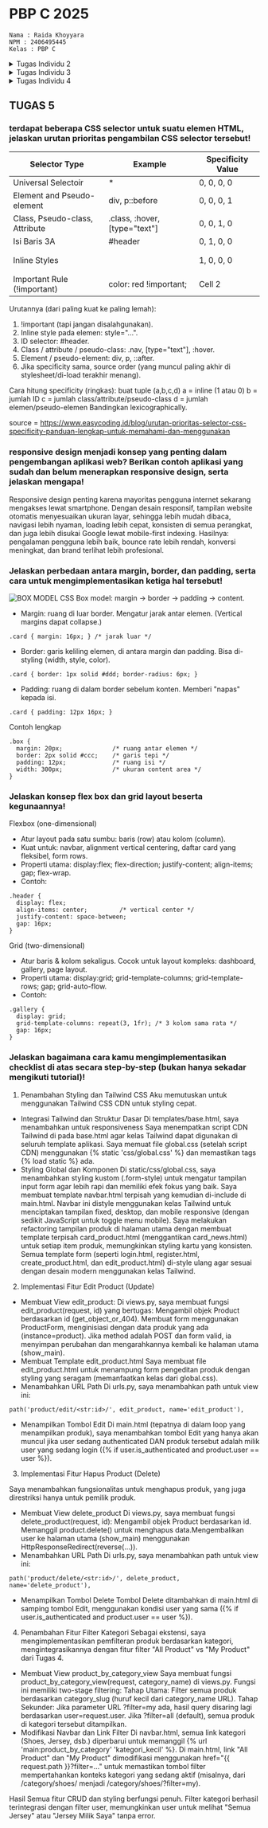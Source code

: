 # PBP C 2025
```
Nama : Raida Khoyyara
NPM : 2406495445 
Kelas : PBP C
```

<details>
<summary>Tugas Individu 2</summary>

## TUGAS 2
Aplikasi dapat diakses di: https://raida-khoyyara-soccerest.pbp.cs.ui.ac.id/ 

### Jelaskan bagaimana cara kamu mengimplementasikan checklist di atas secara step-by-step (bukan hanya sekadar mengikuti tutorial).
1. Membuat folder proyek dan inisialisasi Git
Pertama saya membuat folder dulu untuk proyek ini dan langsung  diinisialisasi ke Git.
```
mkdir soccerest
cd soccerest
git init
```

2. Membuat dan mengaktifkan Virtual Environment
Supaya package-package nggak bentrok sama proyek lain, saya membuat virtual environment lalu diaktifin.
```
python -m venv env
env\Scripts\activate
```

3. Menginstal dependencies dan membuat proyek Django
Saya menginstall dulu semua kebutuhan dari requirements.txt, terus bikin proyek Django baru dengan nama soccerest.
```
pip install -r requirements.txt
django-admin startproject soccerest .
```

4. Membuat aplikasi main
Setelah itu saya membuat aplikasi baru namanya main, lalu ditambahin ke INSTALLED_APPS di settings.py.
```
python manage.py startapp main
```

5. Membuat model Product
Di file models.py aplikasi main, saya membuat model Product dengan atribut:
name (CharField)
price (IntegerField)
description (TextField)
thumbnail (URLField)
category (CharField)
is_featured (BooleanField)

6. Migrasi database
Supaya modelnya tersimpan ke database, saya menajlankan perintah ini:
```
python manage.py makemigrations
python manage.py migrate
```

7. Mengedit views.py dan routing di urls.py
Sya membuat fungsi di views.py buat nampilin nama aplikasi plus nama, NPM, dan kelas. Terus routing di urls.py biar bisa diakses lewat browser.

8. Testing secara lokal
Saya test dulu secara lokal untuk memastikan aplikasi bisa berjalan dengan benar.
```
python manage.py runserver
```
Kemudian saya membuka http://127.0.0.1:8000/ untuk mengecek apakah main.html sudah tampil.

9. Deployment ke PWS
Terakhir, Saya melakukan deployment ke PWS. Sebelum itu, saya menambahkan domain PWS ke ALLOWED_HOSTS pada settings.py. Setelah itu, proyeknya dipush ke repository GitHub yang terhubung dengan PWS agar aplikasi bisa diakses secara online.

## Buatlah bagan yang berisi request client ke web aplikasi berbasis Django beserta responnya dan jelaskan pada bagan tersebut kaitan antara urls.py, views.py, models.py, dan berkas html.
link bagan: https://drive.google.com/file/d/1k8htoqWfiT6n4lfWice-SIryXT5wU8v3/view?usp=sharing 
Pertama, ketika user mengakses aplikasi lewat browser, request itu masuk ke urls.py di level project.
Di sini, Django ngecek dulu apakah URL yang diminta sesuai dengan pola yang sudah kita definisikan. Kalau tidak sesuai, Django langsung balikin Error 404 – Page Not Found.

Kalau sesuai, request diteruskan ke urls.py di level aplikasi. Dari sini, Django tahu view mana yang harus dijalankan.

Selanjutnya masuk ke views.py, yang berfungsi sebagai otak logika aplikasi. Kalau view ini butuh data, dia akan memanggil models.py, yang jadi jembatan ke database lewat ORM.

Database akan ngasih balik data ke models, lalu diteruskan lagi ke views.
Di views, data itu dibungkus dalam bentuk context dan dikirim ke templates (HTML).

Templates ini kemudian dirender jadi halaman HTML final, dan akhirnya dikembalikan lagi ke client, sehingga user bisa lihat hasilnya di browser.

Tambahan, ada juga settings.py yang sebenarnya nggak dilewati langsung oleh request, tapi penting karena ngatur konfigurasi seperti database, template, dan apps yang aktif.

## Jelaskan peran settings.py dalam proyek Django!
settings.py berfungsi sebagai pusat pengaturan proyek Django. Semua konfigurasi penting ada di situ, mulai dari daftar aplikasi yang dipakai (INSTALLED_APPS), pengaturan database, bahasa, zona waktu, sampai konfigurasi keamanan seperti ALLOWED_HOSTS. Dengan kata lain, settings.py mengatur bagaimana proyek Django berjalan dan berinteraksi dengan lingkungan sekitarnya.

## Bagaimana cara kerja migrasi database di Django?
Migrasi pada Django merupakan mekanisme untuk memastikan struktur database selalu sesuai dengan model yang didefinisikan di models.py. Prosesnya terdiri atas dua tahap:
makemigrations – Django membuat file migrasi yang berisi instruksi perubahan database berdasarkan model yang dibuat atau diubah.
migrate – Django menjalankan instruksi tersebut agar tabel dan kolom di database benar-benar diperbarui sesuai dengan definisi model.
Dengan demikian, migrasi menjaga konsistensi antara kode program dengan database yang digunakan.

## Menurut Anda, dari semua framework yang ada, mengapa framework Django dijadikan permulaan pembelajaran pengembangan perangkat lunak?
Django dipilih sebagai permulaan karena memiliki beberapa keunggulan:

Lengkap tapi tetap sederhana: Sudah banyak fitur bawaan, seperti autentikasi, admin panel, dan ORM. Jadi kita bisa fokus ke konsep inti pengembangan.

Struktur proyek yang jelas: Django menekankan keteraturan melalui struktur folder dan file yang konsisten, sehingga membantu untuk memahami alur kerja proyek.

Dokumentasi dan komunitas yang kuat: ada banyak referensi resmi dan bantuan dari komunitas kalau ketemu masalah.

## Apakah ada feedback untuk asisten dosen tutorial 1 yang telah kamu kerjakan sebelumnya
Asisten dosen sudah sangat membantu dan memudahkan saya dalam memahami alur pembuatan proyek Django dari awal(Thank you so much esp Ka Marla). Saran saya, mungkin akan lebih membantu jika ditambahkan contoh kasus error yang umum terjadi saat praktik dan cara penanganannya.
</details>

<details>
<summary>Tugas Individu 3</summary>
## TUGAS INDIVIDU 3

### Jelaskan mengapa kita memerlukan data delivery dalam pengimplementasian sebuah platform?
Data delivery penting karena platform itu kan isinya banyak komponen (frontend, backend, database, API, dll). Nah biar semuanya nyambung, kita butuh mekanisme buat nganterin data. Kalau nggak ada data delivery, nanti datanya bisa nyasar, lambat, atau malah nggak sinkron. Intinya data delivery itu kaya kurir, yang pastiin info dari satu sisi (misalnya dari database ke tampilan web/UI).

### Menurutmu, mana yang lebih baik antara XML dan JSON? Mengapa JSON lebih populer dibandingkan XML?
Keduanya memiliki kelebihan dan kekurangan masing masing
XML: detail banget, bisa simpen data kompleks + atribut, tapi verbose/banyak syntaxnya, sulit dibaca, agak berat.
JSON: simpel, ringan, gampang dibaca, dan udah nyambung sama JavaScript.

Makanya sekarang JSON jauh lebih populer. Soalnya lebih efisien buat komunikasi antar sistem, parsing lebih cepat, dan semua bahasa modern udah dukung JSON. Kalau XML lebih cocok buat dokumen yang super kompleks, tapi di web/API, JSON lebih oke.

### Jelaskan fungsi dari method is_valid() pada form Django dan mengapa kita membutuhkan method tersebut?
is_valid() itu buat ngecek input user udah sesuai aturan validasi apa belum. Kalau valid return True dan kita bisa akses datanya lewat cleaned_data. Kalau nggak return False dan error-nya bisa langsung ditampilin di form. Kenapa penting? Biar data yang masuk ke sistem tuh bener, nggak ada yang aneh-aneh (contoh: harga negatif, email kosong, atau input random untuk nyerang sistem).

### Mengapa kita membutuhkan csrf_token saat membuat form di Django? Apa yang dapat terjadi jika kita tidak menambahkan csrf_token pada form Django? Bagaimana hal tersebut dapat dimanfaatkan oleh penyerang?
csrf_token itu sejenis keamanan. Jadi setiap kali kita bikin form (misalnya buat login atau nambah produk), kode itu ikut terkirim dan server akan ngecek apakah kodenya cocok sama yang sebelumnya diberikan. Kalau cocok, berarti request memang dari user. Kalau nggak cocok, server langsung nolak karena bisa aja itu dari pihak luar yang berbahaya.
Tanpa CSRF token, aplikasi bisa kena serangan Cross-Site Request Forgery (CSRF). Misalnya, kita lagi login di aplikasi bank, terus buka website lain yang diam-diam ngirim request transfer uang. Karena nggak ada CSRF token, server bank nggak bisa bedain mana request asli dan palsu, yang bisa aja bikin transaksi jalan tanpa sadar. Jadi, CSRF token adalah lapisan keamanan penting yang memastikan setiap request form benar-benar datang dari user, bukan dari penyerang.

### Jelaskan bagaimana cara kamu mengimplementasikan checklist di atas secara step-by-step (bukan hanya sekadar mengikuti tutorial).
1. Pertama, saya memastikan bahwa struktur repository sudah sesuai.

2. Selanjutnya, saya menambahkan direktori templates pada direktori utama. Di dalamnya, saya membuat berkas baru bernama base.html dan mengisinya dengan kode berikut:
```
{% load static %}
<!DOCTYPE html>
<html lang="en">
<head>
    <meta charset="UTF-8" />
    <meta name="viewport" content="width=device-width, initial-scale=1.0" />
    {% block meta %} {% endblock meta %}
</head>

<body>
    {% block content %} {% endblock content %}
</body>
</html>
```

3. Setelah itu, saya menambahkan konfigurasi pada file settings.py di direktori soccerest agar Django dapat mengenali direktori templates:
```
TEMPLATES = [
    {
        'BACKEND': 'django.template.backends.django.DjangoTemplates',
        'DIRS': [BASE_DIR / 'templates'], # Tambahkan konten baris ini
        'APP_DIRS': True,
        ...
    }
]
```

4. Kemudian, saya menambahkan atau mengubah beberapa baris kode pada main.html, views.py, dan urls.py yang berada di dalam direktori main.

5. Untuk membuat dan menampilkan data pada HTML, saya juga membuat berkas baru bernama forms.py di dalam direktori main.

6. Selanjutnya, saya menambahkan dua berkas HTML baru, yaitu create_product.html dan product_detail.html, untuk kebutuhan tampilan form dan detail produk.

7. Agar aplikasi dapat berjalan dengan baik di PWS, saya menambahkan konfigurasi CSRF_TRUSTED_ORIGINS tepat setelah ALLOWED_HOSTS pada settings.py:
```
CSRF_TRUSTED_ORIGINS = [
    "<url-deployment-pws-kamu>"
]
```

8. Dan saya melakukan pengecekan secara lokal dengan menjalankan perintah:
```
python manage.py runserver 
```

9. Setelah bikin tampilan dasar dan form, sekarang saya tambahin fitur untuk menampilkan data dalam format XML.
Pertama, saya buka views.py di direktori main lalu import dulu:
```
from django.http import HttpResponse
from django.core import serializers
```

10. Lalu saya bikin fungsi baru show_xml dan show_json untuk ambil semua data dari model Product.

11. Setelah  bikin fungsi saya selalu buka urls.py untuk nambahin path 

12. Saya cek data pake postman juga. pertama run server dulu dengan masukin url ini :
```
http://localhost:8000/xml/ → semua data XML

http://localhost:8000/json/ → semua data JSON

http://localhost:8000/xml/[id]/ atau http://localhost:8000/json/[id]/ → data per ID
```

13. Terakhir saya push kode ini ke git dan pws 

14. Pada hari selasa(16/09) Saya menambahkan validasi bahwa input price tidak boleh negatif dengan menambahkan kode: 
```
<script>
  const priceInput = document.getElementById('id_price');

  if (priceInput) {
    priceInput.addEventListener('input', function() {
      if (this.value < 0) {
        this.setCustomValidity('Harga produk tidak boleh negatif.');
      } else {
        this.setCustomValidity('');
      }
    });
  }
</script>
```
kode ini berfungsi untuk menampilkan pesan validasi error bahwa price tidak boleh negatif. Lalu push lagi ke pws


### Apakah ada feedback untuk asdos di tutorial 2 yang sudah kalian kerjakan?

### Mengakses keempat URL di poin 2 menggunakan Postman, membuat screenshot dari hasil akses URL pada Postman, dan menambahkannya ke dalam README.md.

1. JSON (Semua Data)
http://127.0.0.1:8000/xml → endpoint yang balikin data dalam format XML.
![JSON ALL](JSON.png)
2. XML (Semua Data)
http://127.0.0.1:8000/json → endpoint yang balikin data dalam format JSON.
![XML ALL](XML.png)
3. JSON (Detail by UUID)
http://127.0.0.1:8000/json/ddceace3-ab84-4f28-aae0-ad6b5aef72b6 → ambil data detail tertentu (misalnya satu produk/objek) dalam JSON berdasarkan UUID.
![JSON Detail](JSONDetails.png)
4. XML (Detail by UUID) 
http://127.0.0.1:8000/xml/ddceace3-ab84-4f28-aae0-ad6b5aef72b6 → sama kayak nomor 3 tapi formatnya XML.
![XML Detail](XMLDetails.png)
</details>

<details>
<summary>Tugas Individu 4</summary>
# TUGAS 4
## Apa itu Django AuthenticationForm? Jelaskan juga kelebihan dan kekurangannya.
AuthenticationForm di Django adalah form bawaan dari Django yang disediakan untuk melakukan proses login user. AuthenticationForm  juga udah built-in dan tinggal dipakai tanpa harus bikin form dari awal.

Kelebihannya:
- Gak perlu bikin form login manual, hemat waktu.
- Validasi otomatis (misalnya user gak ditemukan, password salah, dll).
- Terintegrasi langsung dengan sistem autentikasi Django.

Kekurangannya:
- Terlalu basic, jadi kalau mau custom field (misalnya login pakai email atau tambahin captcha), kita harus override.
- Tampilan default-nya juga sederhana banget, jadi tetap perlu kita modifikasi kalau mau UI/UX yang lebih menarik.

## Apa perbedaan antara autentikasi dan otorisasi? Bagaiamana Django mengimplementasikan kedua konsep tersebut?
Autentikasi (Authentication) itu proses untuk memastikan identitas pengguna. Otorisasi (Authorization) adalah proses untuk menentukan hak akses si user setelah user berhasil login. Misalnya:

Cara Django mengimplementasikan:
Autentikasi itu pakai authenticate(), login(), dan logout() yang built-in. Otorisasi dari django yg punya sistem permission dan @login_required untuk membatasi akses halaman. 

## Apa saja kelebihan dan kekurangan session dan cookies dalam konteks menyimpan state di aplikasi web?
SESSION
Kelebihan:
- Lebih aman karena data disimpan di server.
- Bisa nyimpan data kompleks (gak cuma string).
Kekurangan:
- Butuh penyimpanan server-side (misalnya di database atau memori).
- Kalau terlalu banyak data disimpan di session, bisa ngaruh ke performa server.

COOKIES
Kelebihan:
- Disimpan di sisi client, jadi gak membebani server.
- Cocok buat info kecil seperti last_login atau preferensi tampilan.
Kekurangan:
- Bisa dimodifikasi user, jadi gak aman untuk data sensitif.
- Ukuran terbatas (sekitar 4KB per cookie).

## Apakah penggunaan cookies aman secara default dalam pengembangan web, atau apakah ada risiko potensial yang harus diwaspadai? Bagaimana Django menangani hal tersebut?
Secara default, cookies tidak 100% aman, apalagi kalau kita asal simpan data sensitif. Risiko yang harus diwaspadai:
- Cookie theft (pencurian cookie): Kalau cookie gak dilindungi, bisa dicuri via serangan XSS.
- Manipulasi cookie: User bisa aja edit isi cookie-nya sendiri.
- Session hijacking: Kalau ada session ID di cookie, bisa disalahgunakan.

Django menangani ini dengan:
- Menyediakan opsi HttpOnly (biar cookie gak bisa diakses via JavaScript).
- Pakai SESSION_COOKIE_SECURE biar cookie cuma dikirim lewat HTTPS.
- Ada juga fitur SIGNED COOKIES, jadi isi cookie ditandatangani secara kriptografi (gak bisa diedit sembarangan).
- Tapi semua itu tetap tergantung kita sebagai developer—kita yang harus aktif mengatur setting keamanan tersebut.

## Jelaskan bagaimana cara kamu mengimplementasikan checklist di atas secara step-by-step (bukan hanya sekadar mengikuti tutorial).
1. Registrasi Pengguna
- Pertama-tama, aku mulai dari bikin fitur register.
Di views.py, aku import dulu UserCreationForm dan messages dari Django, terus aku bikin fungsi register():
```
import UserCreationForm dan messages

#fungsi register
def register(request):
    form = UserCreationForm()

    if request.method == "POST":
        form = UserCreationForm(request.POST)
        if form.is_valid():
            form.save()
            messages.success(request, 'Your account has been successfully created!')
            return redirect('main:login')
    context = {'form':form}
    return render(request, 'register.html', context)
```
- Habis itu aku buat file register.html di main/templates, isinya form buat user daftar:
```
{% extends 'base.html' %}

{% block meta %}
<title>Register</title>
{% endblock meta %}

{% block content %}

<div>
  <h1>Register</h1>

  <form method="POST">
    {% csrf_token %}
    <table>
      {{ form.as_table }}
      <tr>
        <td></td>
        <td><input type="submit" name="submit" value="Daftar" /></td>
      </tr>
    </table>
  </form>

  {% if messages %}
  <ul>
    {% for message in messages %}
    <li>{{ message }}</li>
    {% endfor %}
  </ul>
  {% endif %}
</div>

{% endblock content %}
```
- Terakhir, aku tambahkan path-nya di urls.py supaya bisa diakses lewat URL.

2. Login Pengguna
- Setelah berhasil bikin register, aku lanjut ke fitur login.

Di views.py, aku import AuthenticationForm, login, dan authenticate. Terus aku buat fungsi login_user() kayak gini:
```
from django.contrib.auth.forms import UserCreationForm, AuthenticationForm
from django.contrib.auth import authenticate, login

def login_user(request):
   if request.method == 'POST':
      form = AuthenticationForm(data=request.POST)

      if form.is_valid():
            user = form.get_user()
            login(request, user)
            return redirect('main:show_main')

   else:
      form = AuthenticationForm(request)
   context = {'form': form}
   return render(request, 'login.html', context)
```
- Lalu aku buat template login.html supaya user bisa login lewat form-nya:
```
{% extends 'base.html' %}

{% block meta %}
<title>Login</title>
{% endblock meta %}

{% block content %}
<div class="login">
  <h1>Login</h1>

  <form method="POST" action="">
    {% csrf_token %}
    <table>
      {{ form.as_table }}
      <tr>
        <td></td>
        <td><input class="btn login_btn" type="submit" value="Login" /></td>
      </tr>
    </table>
  </form>

  {% if messages %}
  <ul>
    {% for message in messages %}
    <li>{{ message }}</li>
    {% endfor %}
  </ul>
  {% endif %} Don't have an account yet?
  <a href="{% url 'main:register' %}">Register Now</a>
</div>

{% endblock content %}
```
Terakhir, aku tambahkan route-nya juga di urls.py supaya bisa diakses lewat URL /login.

3. Logout Pengguna
- Setelah login, aku tambahkan fitur logout biar user bisa keluar. Di views.py, aku tambahkan fungsi logout_user() dan juga import logout:
 ```
 from django.contrib.auth import authenticate, login, logout
 ...
 def logout_user(request):
    logout(request)
    return redirect('main:login')
    ...
```
- Lalu aku tambahkan tombol logout di main.html:
```
<a href="{% url 'main:logout' %}">
  <button>Logout</button>
</a>
```
- aku tambahkan path-nya juga di urls.py:
```
from main.views import logout_user
...
path('logout/', logout_user, name='logout'),
...
```

4. Restriksi Akses ke Halaman Tertentu
- Supaya halaman tertentu (kayak main page atau product detail) nggak bisa diakses sembarangan, aku pakai login_required.

Di views.py, aku tambahin kode ini:
```
from django.contrib.auth.decorators import login_required
...
@login_required(login_url='/login')
def show_main(request):
...
@login_required(login_url='/login')
def product(request):
...
```

5. Menggunakan Data Dari Cookies
- aku implementasiin fitur buat nyimpen waktu terakhir user login pakai cookies.
Di fungsi login_user(), aku tambahkan baris ini setelah login berhasil:
```
import datetime
from django.http import HttpResponseRedirect
from django.urls import reverse
...
if form.is_valid():
    user = form.get_user()
    login(request, user)
    response = HttpResponseRedirect(reverse("main:show_main"))
    response.set_cookie('last_login', str(datetime.datetime.now()))
    return response
...
```
- Lalu di show_main(), aku ambil nilai cookie tersebut dan masukin ke context:
```
context = {
    'npm' : '240123456',
    'name': 'Haru Urara',
    'class': 'PBP A',
    'product': product_list,
    'last_login': request.COOKIES.get('last_login', 'Never')
}
```
- lalu mengubah fungsi logout_user untuk menghapus cookie last_login setelah melakukan logout.
```
def logout_user(request):
    logout(request)
    response = HttpResponseRedirect(reverse('main:login'))
    response.delete_cookie('last_login')
    return response
```

- Di main.html, aku tampilkan waktu login terakhirnya:
```
...
<h5>Sesi terakhir login: {{ last_login }}</h5>
...
```

- aku refresh dan jalanin local

6. Menghubungkan Model product dengan User
- Setelah fitur login dan logout beres, sekarang aku lanjut untuk menghubungkan tiap product dengan user yang membuatnya. Tujuannya, biar setiap user cuma bisa lihat dan kelola product yang dia sendiri yang buat.

- Pertama, aku buka file models.py di folder main. Terus aku tambahkan import ini di bagian atas:
```
from django.contrib.auth.models import User
```
- Lalu, di dalam kelas product, aku tambahin field baru buat nyimpan siapa user yang bikin product itu:
```
class product(models.Model):
    user = models.ForeignKey(User, on_delete=models.CASCADE, null=True)
    ...
```
- terus aku migrate 

7. Modifikasi Fungsi create_product
```
def create_product(request):
    form = ProductForm(request.POST or None)

    if form.is_valid() and request.method == 'POST':
        product_entry = form.save(commit=False)  # jangan langsung disave dulu
        product_entry.user = request.user        # simpan user yang login
        product_entry.save()
        return redirect('main:show_main')

    context = {'form': form}
    return render(request, "create_product.html", context)
```

8. Modifikasi show_main (Tampilan Halaman Utama)
- Aku juga modifikasi fungsi show_main supaya bisa memfilter product berdasarkan user yang sedang login:
```
@login_required(login_url='/login')
def show_main(request):
    filter_type = request.GET.get("filter", "all")  # default ke 'all'

    if filter_type == "all":
        product_list = product.objects.all()
    else:
        product_list = product.objects.filter(user=request.user)

    context = {
        'npm': '240123456',
        'name': request.user.username,
        'class': 'PBP A',
        'product_list': product_list,
        'last_login': request.COOKIES.get('last_login', 'Never')
    }
    return render(request, "main.html", context)
```

9. Tambah Tombol Filter di main.html
- Supaya user bisa milih mau lihat semua product atau cuma productnya sendiri, aku tambahin tombol di halaman main.html:
```
<a href="?filter=all">
    <button type="button">All Product</button>
</a>
<a href="?filter=my">
    <button type="button">My Product</button>
</a>
```

10. Menampilkan Nama Author di Detail product
- Terakhir, di halaman product_detail.html, aku tambahin bagian untuk nampilin siapa author dari product tersebut:
```
{% if product.user %}
    <p>Author: {{ product.user.username }}</p>
{% else %}
    <p>Author: Anonymous</p>
{% endif %}
```

11. Aku coba jalanin projectnya di local
```
python manage.py runserver
```

12. Membuat Functional Test di Django
- aku nambahin selenium ke requirements.txt. Selanjutnya jalankan pip install -r requirements.txt.
- aku coba test tapi dari template yang versi footballnews terus pake AI aku ubah jadi untuk kode ku yang sekarang.

13. push ke git dan pws namun gagal yakkk lagi lagi di pws

14. ternyata solusinya dengan hapus dbsqlnya, masukin kode 
```
python manage.py shell -c "from django.db import connection; cursor = connection.cursor(); cursor.execute('DROP SCHEMA tugas_individe CASCADE; CREATE SCHEMA tugas_individu;'); print('Schema reset!')"
```
dan migrate ulang langsung di pws. Dan berhasilll
</details>

## TUGAS 5
 ### terdapat beberapa CSS selector untuk suatu elemen HTML, jelaskan urutan prioritas pengambilan CSS selector tersebut!
|Selector Type | Example      | Specificity Value |
|--------------|--------------|--------------|
| Universal Selectoir | * | 0, 0, 0, 0 |
| Element and Pseudo-element |div, p::before | 0, 0, 0, 1 |
| Class, Pseudo-class, Attribute | .class, :hover, [type="text"] | 0, 0, 1, 0 |
| Isi Baris 3A | #header | 0, 1, 0, 0 |
| Inline Styles | <h1 style="color: red;"> | 1, 0, 0, 0 |
| Important Rule (!important) | color: red !important; | Cell  2 |

Urutannya (dari paling kuat ke paling lemah):
1. !important (tapi jangan disalahgunakan).
2. Inline style pada elemen: style="...".
3. ID selector: #header.
4. Class / attribute / pseudo-class: .nav, [type="text"], :hover.
5. Element / pseudo-element: div, p, ::after.
6. Jika specificity sama, source order (yang muncul paling akhir di stylesheet/di-load terakhir menang).

Cara hitung specificity (ringkas): buat tuple (a,b,c,d)
a = inline (1 atau 0)
b = jumlah ID
c = jumlah class/attribute/pseudo-class
d = jumlah elemen/pseudo-elemen
Bandingkan lexicographically.

source = https://www.easycoding.id/blog/urutan-prioritas-selector-css-specificity-panduan-lengkap-untuk-memahami-dan-menggunakan 

 ### responsive design menjadi konsep yang penting dalam pengembangan aplikasi web? Berikan contoh aplikasi yang sudah dan belum menerapkan responsive design, serta jelaskan mengapa!
 Responsive design penting karena mayoritas pengguna internet sekarang mengakses lewat smartphone. Dengan desain responsif, tampilan website otomatis menyesuaikan ukuran layar, sehingga lebih mudah dibaca, navigasi lebih nyaman, loading lebih cepat, konsisten di semua perangkat, dan juga lebih disukai Google lewat mobile-first indexing. Hasilnya: pengalaman pengguna lebih baik, bounce rate lebih rendah, konversi meningkat, dan brand terlihat lebih profesional.

 ### Jelaskan perbedaan antara margin, border, dan padding, serta cara untuk mengimplementasikan ketiga hal tersebut!
![BOX MODEL CSS](BoxCSS.png)
Box model: margin → border → padding → content.
- Margin: ruang di luar border. Mengatur jarak antar elemen. (Vertical margins dapat collapse.)
```
.card { margin: 16px; } /* jarak luar */
```
- Border: garis keliling elemen, di antara margin dan padding. Bisa di-styling (width, style, color).
```
.card { border: 1px solid #ddd; border-radius: 6px; }
```
- Padding: ruang di dalam border sebelum konten. Memberi "napas" kepada isi.
```
.card { padding: 12px 16px; }
```
Contoh lengkap
```
.box {
  margin: 20px;              /* ruang antar elemen */
  border: 2px solid #ccc;    /* garis tepi */
  padding: 12px;             /* ruang isi */
  width: 300px;              /* ukuran content area */
}
```

 ### Jelaskan konsep flex box dan grid layout beserta kegunaannya!
 Flexbox (one-dimensional)
- Atur layout pada satu sumbu: baris (row) atau kolom (column).
- Kuat untuk: navbar, alignment vertical centering, daftar card yang fleksibel, form rows.
- Properti utama: display:flex; flex-direction; justify-content; align-items; gap; flex-wrap.
- Contoh:
```
.header {
  display: flex;
  align-items: center;         /* vertical center */
  justify-content: space-between;
  gap: 16px;
}
```

Grid (two-dimensional)
- Atur baris & kolom sekaligus. Cocok untuk layout kompleks: dashboard, gallery, page layout.
- Properti utama: display:grid; grid-template-columns; grid-template-rows; gap; grid-auto-flow.
- Contoh:
```
.gallery {
  display: grid;
  grid-template-columns: repeat(3, 1fr); /* 3 kolom sama rata */
  gap: 16px;
}
```

 ### Jelaskan bagaimana cara kamu mengimplementasikan checklist di atas secara step-by-step (bukan hanya sekadar mengikuti tutorial)!
1. Penambahan Styling dan Tailwind CSS
Aku memutuskan untuk menggunakan Tailwind CSS CDN untuk styling cepat.

- Integrasi Tailwind dan Struktur Dasar
Di templates/base.html, saya menambahkan <meta name="viewport"> untuk responsiveness Saya menempatkan script CDN Tailwind di <head> pada base.html agar kelas Tailwind dapat digunakan di seluruh template aplikasi. Saya memuat file global.css (setelah script CDN) menggunakan {% static 'css/global.css' %} dan memastikan tags {% load static %} ada.
- Styling Global dan Komponen
Di static/css/global.css, saya menambahkan styling kustom (.form-style) untuk mengatur tampilan input form agar lebih rapi dan memiliki efek fokus yang baik. Saya membuat template navbar.html terpisah yang kemudian di-include di main.html. Navbar ini distyle menggunakan kelas Tailwind untuk menciptakan tampilan fixed, desktop, dan mobile responsive (dengan sedikit JavaScript untuk toggle menu mobile). Saya melakukan refactoring tampilan produk di halaman utama dengan membuat template terpisah card_product.html (menggantikan card_news.html) untuk setiap item produk, memungkinkan styling kartu yang konsisten. Semua template form (seperti login.html, register.html, create_product.html, dan edit_product.html) di-style ulang agar sesuai dengan desain modern menggunakan kelas Tailwind.

2. Implementasi Fitur Edit Product (Update)
- Membuat View edit_product: 
Di views.py, saya membuat fungsi edit_product(request, id) yang bertugas: Mengambil objek Product berdasarkan id (get_object_or_404). Membuat form menggunakan ProductForm, menginisiasi dengan data produk yang ada (instance=product). Jika method adalah POST dan form valid, ia menyimpan perubahan dan mengarahkannya kembali ke halaman utama (show_main).
- Membuat Template edit_product.html 
Saya membuat file edit_product.html untuk menampung form pengeditan produk dengan styling yang seragam (memanfaatkan kelas dari global.css).
- Menambahkan URL Path
Di urls.py, saya menambahkan path untuk view ini:
```
path('product/edit/<str:id>/', edit_product, name='edit_product'),
```
- Menampilkan Tombol Edit
Di main.html (tepatnya di dalam loop yang menampilkan produk), saya menambahkan tombol Edit yang hanya akan muncul jika user sedang authenticated DAN produk tersebut adalah milik user yang sedang login ({% if user.is_authenticated and product.user == user %}).

3. Implementasi Fitur Hapus Product (Delete)

Saya menambahkan fungsionalitas untuk menghapus produk, yang juga direstriksi hanya untuk pemilik produk.

- Membuat View delete_product
Di views.py, saya membuat fungsi delete_product(request, id):
Mengambil objek Product berdasarkan id. Memanggil product.delete() untuk menghapus data.Mengembalikan user ke halaman utama (show_main) menggunakan HttpResponseRedirect(reverse(...)).
- Menambahkan URL Path
Di urls.py, saya menambahkan path untuk view ini:
```
path('product/delete/<str:id>/', delete_product, name='delete_product'),
```
- Menampilkan Tombol Delete
Tombol Delete ditambahkan di main.html di samping tombol Edit, menggunakan kondisi user yang sama ({% if user.is_authenticated and product.user == user %}).

4. Penambahan Fitur Filter Kategori 
Sebagai ekstensi, saya mengimplementasikan pemfilteran produk berdasarkan kategori, mengintegrasikannya dengan fitur filter "All Product" vs "My Product" dari Tugas 4.
-  Membuat View product_by_category_view
Saya membuat fungsi product_by_category_view(request, category_name) di views.py.
Fungsi ini memiliki two-stage filtering:
Tahap Utama: Filter semua produk berdasarkan category_slug (huruf kecil dari category_name URL).
Tahap Sekunder: Jika parameter URL ?filter=my ada, hasil query disaring lagi berdasarkan user=request.user. Jika ?filter=all (default), semua produk di kategori tersebut ditampilkan.
- Modifikasi Navbar dan Link Filter
Di navbar.html, semua link kategori (Shoes, Jersey, dsb.) diperbarui untuk memanggil {% url 'main:product_by_category' 'kategori_kecil' %}.
Di main.html, link "All Product" dan "My Product" dimodifikasi menggunakan href="{{ request.path }}?filter=..." untuk memastikan tombol filter mempertahankan konteks kategori yang sedang aktif (misalnya, dari /category/shoes/ menjadi /category/shoes/?filter=my).

Hasil
Semua fitur CRUD dan styling berfungsi penuh. Filter kategori berhasil terintegrasi dengan filter user, memungkinkan user untuk melihat "Semua Jersey" atau "Jersey Milik Saya" tanpa error.
